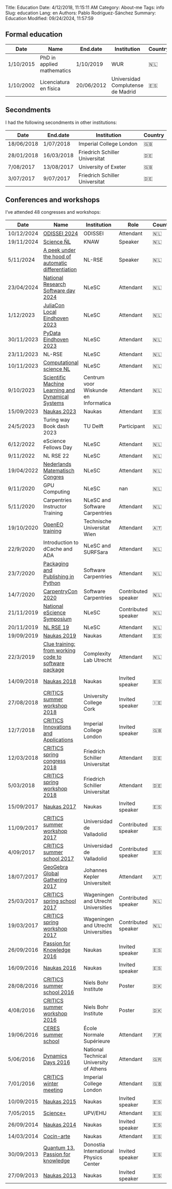 Title: Education
Date: 4/12/2018, 11:15:11 AM
Category: About-me
Tags: info
Slug: education
Lang: en
Authors: Pablo Rodríguez-Sánchez
Summary: Education
Modified: 09/24/2024, 11:57:59



Formal education
----------------
| Date      | Name                       | End.date   | Institution                       | Country   |
|-----------|----------------------------|------------|-----------------------------------|-----------|
| 1/10/2015 | PhD in applied mathematics | 1/10/2019  | WUR                               | 🇳🇱        |
| 1/10/2002 | Licenciatura en física     | 20/06/2012 | Universidad Complutense de Madrid | 🇪🇸        |

Secondments
-----------
I had the following secondments in other institutions:

| Date       | End.date   | Institution                    | Country   |
|------------|------------|--------------------------------|-----------|
| 18/06/2018 | 1/07/2018  | Imperial College London        | 🇬🇧        |
| 28/01/2018 | 16/03/2018 | Friedrich Schiller Universitat | 🇩🇪        |
| 7/08/2017  | 13/08/2017 | University of Exeter           | 🇬🇧        |
| 3/07/2017  | 9/07/2017  | Friedrich Schiller Universitat | 🇩🇪        |

Conferences and workshops
-------------------------
I’ve attended 48 congresses and workshops:

| Date       | Name                                                                                                                                                                           | Institution                             | Role                | Country   |
|------------|--------------------------------------------------------------------------------------------------------------------------------------------------------------------------------|-----------------------------------------|---------------------|-----------|
| 10/12/2024 | [ODISSEI 2024](https://odissei-data.nl/event/odissei-conference-2024/)                                                                                                         | ODISSEI                                 | Attendant           | 🇳🇱        |
| 19/11/2024 | [Science ÑL](https://www.nl-sp.science/)                                                                                                                                       | KNAW                                    | Speaker             | 🇳🇱        |
| 5/11/2024  | [A peek under the hood of automatic differentiation](https://pabrod.github.io/seminar-rse-autodiff.html)                                                                       | NL-RSE                                  | Speaker             | 🇳🇱        |
| 23/04/2024 | [National Research Software day 2024](https://www.esciencecenter.nl/national-research-software-day-2024/)                                                                      | NLeSC                                   | Attendant           | 🇳🇱        |
| 1/12/2023  | [JuliaCon Local Eindhoven 2023](https://juliacon.org/local/eindhoven2023/)                                                                                                     | NLeSC                                   | Attendant           | 🇳🇱        |
| 30/11/2023 | [PyData Eindhoven 2023](https://pydata.org/eindhoven2023/schedule)                                                                                                             | NLeSC                                   | Attendant           | 🇳🇱        |
| 23/11/2023 | NL-RSE                                                                                                                                                                         | NLeSC                                   | Attendant           | 🇳🇱        |
| 10/11/2023 | [Computational science NL](https://www.computationalsciencenl.nl/ducoms/)                                                                                                      | NLeSC                                   | Attendant           | 🇳🇱        |
| 9/10/2023  | [Scientific Machine Learning and Dynamical Systems](https://www.cwi.nl/nl/events/cwi-research-semester-programs/autumn-school-scientific-machine-learning-semester-programme/) | Centrum voor Wiskunde en Informatica    | Attendant           | 🇳🇱        |
| 15/09/2023 | [Naukas 2023](https://naukas.com/2023/09/06/ya-tenemos-programa-definitivo-de-naukas-bilbao-2023/)                                                                             | Naukas                                  | Attendant           | 🇪🇸        |
| 24/5/2023  | Turing way Book dash 2023                                                                                                                                                      | TU Delft                                | Participant         | 🇳🇱        |
| 6/12/2022  | eScience Fellows Day                                                                                                                                                           | NLeSC                                   | Attendant           | 🇳🇱        |
| 9/11/2022  | NL RSE 22                                                                                                                                                                      | NLeSC                                   | Attendant           | 🇳🇱        |
| 19/04/2022 | [Nederlands Matematisch Congres](https://mathematischcongres.nl/nmc2022/programme2022/)                                                                                        | NLeSC                                   | Attendant           | 🇳🇱        |
| 9/11/2020  | GPU Computing                                                                                                                                                                  | NLeSC                                   | nan                 | 🇳🇱        |
| 5/11/2020  | Carpentries Instructor Training                                                                                                                                                | NLeSC and Software Carpentries          | Attendant           | 🇳🇱        |
| 19/10/2020 | [OpenEO training](https://openeo.org/news/2020-09-02-openeo-user-workshop.html)                                                                                                | Technische Universitat Wien             | Attendant           | 🇦🇹        |
| 22/9/2020  | Introduction to dCache and ADA                                                                                                                                                 | NLeSC and SURFSara                      | Attendant           | 🇳🇱        |
| 23/7/2020  | [Packaging and Publishing in Python](https://2020.carpentrycon.org/schedule/#session-20)                                                                                       | Software Carpentries                    | Attendant           | 🇳🇱        |
| 14/7/2020  | [CarpentryCon 2020](https://2020.carpentrycon.org/)                                                                                                                            | Software Carpentries                    | Contributed speaker | 🇳🇱        |
| 21/11/2019 | [National eScience Symposium](https://www.esciencesymposium2019.nl/)                                                                                                           | NLeSC                                   | Contributed speaker | 🇳🇱        |
| 20/11/2019 | [NL RSE 19](https://nl-rse.org/2019/07/09/NL-RSE-2019.html)                                                                                                                    | NLeSC                                   | Attendant           | 🇳🇱        |
| 19/09/2019 | [Naukas 2019](https://naukas.com/2019/09/06/programa-definitivo-de-naukas-bilbao-2019/)                                                                                        | Naukas                                  | Attendant           | 🇪🇸        |
| 22/3/2019  | [Clue training: from working code to software package](https://www.uu.nl/en/events/clue-training-22-from-working-code-to-software-package)                                     | Complexity Lab Utrecht                  | Attendant           | 🇳🇱        |
| 14/09/2018 | [Naukas 2018](https://naukas.com/2018/09/05/programa-definitivo-de-charlas-para-naukas-bilbao-2018/)                                                                           | Naukas                                  | Invited speaker     | 🇪🇸        |
| 27/08/2018 | [CRITICS summer workshop 2018](http://www.criticsitn.eu/wp/?page_id=1813)                                                                                                      | University College Cork                 | Invited speaker     | 🇮🇪        |
| 12/7/2018  | [CRITICS Innovations and Applications](http://www3.imperial.ac.uk/newsandeventspggrp/imperialcollege/naturalsciences/mathematics/eventssummary/event_20-6-2018-15-47-29)       | Imperial College London                 | Invited speaker     | 🇬🇧        |
| 12/03/2018 | [CRITICS spring congress 2018](http://www.criticsitn.eu/wp/?page_id=1222)                                                                                                      | Friedrich Schiller Universitat          | Attendant           | 🇩🇪        |
| 5/03/2018  | [CRITICS spring workshop 2018](http://www.criticsitn.eu/wp/?page_id=1222)                                                                                                      | Friedrich Schiller Universitat          | Attendant           | 🇩🇪        |
| 15/09/2017 | [Naukas 2017](http://naukas.com/2017/06/07/programa-provisional-de-charlas-naukas-bilbao-2017/)                                                                                | Naukas                                  | Invited speaker     | 🇪🇸        |
| 11/09/2017 | [CRITICS summer workshop 2017](http://www.criticsitn.eu/wp/?page_id=691)                                                                                                       | Universidad de Valladolid               | Contributed speaker | 🇪🇸        |
| 4/09/2017  | [CRITICS summer school 2017](http://www.criticsitn.eu/wp/?page_id=691)                                                                                                         | Universidad de Valladolid               | Contributed speaker | 🇪🇸        |
| 18/07/2017 | [GeoGebra Global Gathering 2017](https://gathering.geogebra.org)                                                                                                               | Johannes Kepler Universiteit            | Attendant           | 🇦🇹        |
| 25/03/2017 | [CRITICS spring school 2017](http://www.criticsitn.eu/wp/?page_id=281)                                                                                                         | Wageningen and Utrecht Universities     | Contributed speaker | 🇳🇱        |
| 19/03/2017 | [CRITICS spring workshop 2017](http://www.criticsitn.eu/wp/?page_id=281)                                                                                                       | Wageningen and Utrecht Universities     | Contributed speaker | 🇳🇱        |
| 26/09/2016 | [Passion for Knowledge 2016](http://p4k.dipc.org/es/inicio)                                                                                                                    | Naukas                                  | Invited speaker     | 🇪🇸        |
| 16/09/2016 | [Naukas 2016](http://naukas.com/2016/09/06/programa-definitivo-de-charlas-naukas-bilbao-2016/)                                                                                 | Naukas                                  | Invited speaker     | 🇪🇸        |
| 28/08/2016 | [CRITICS summer school 2016](http://www.criticsitn.eu/wp/?page_id=210)                                                                                                         | Niels Bohr Institute                    | Poster              | 🇩🇰        |
| 4/08/2016  | [CRITICS summer workshop 2016](http://www.criticsitn.eu/wp/?page_id=210)                                                                                                       | Niels Bohr Institute                    | Poster              | 🇩🇰        |
| 19/06/2016 | [CERES summer school](http://environnement.ens.fr/evenements-scientifiques/ecoles-d-ete/summer-school-resilience-2016/?lang=fr)                                                | École Normale Supérieure                | Attendant           | 🇫🇷        |
| 5/06/2016  | [Dynamics Days 2016](http://dynamicsdays2016.ntua.gr)                                                                                                                          | National Technical University of Athens | Attendant           | 🇬🇷        |
| 7/01/2016  | [CRITICS winter meeting](http://www.criticsitn.eu/wp/?page_id=220)                                                                                                             | Imperial College London                 | Attendant           | 🇬🇧        |
| 10/09/2015 | [Naukas 2015](http://naukas.com/2015/08/29/programa-definitivo-de-charlas-naukas-bilbao-2015/)                                                                                 | Naukas                                  | Invited speaker     | 🇪🇸        |
| 7/05/2015  | [Science+](https://scienceplus.es/science-2015/)                                                                                                                               | UPV/EHU                                 | Attendant           | 🇪🇸        |
| 26/09/2014 | [Naukas 2014](http://naukas.com/2014/09/12/programa-definitivo-naukas-bilbao-2014/)                                                                                            | Naukas                                  | Invited speaker     | 🇪🇸        |
| 14/03/2014 | [Cocin-arte](http://www.cocin-arte.es)                                                                                                                                         | Naukas                                  | Attendant           | 🇪🇸        |
| 30/09/2013 | [Quantum 13. Passion for knowledge](http://www.quantum13.eu/es/home.html)                                                                                                      | Donostia International Physics Center   | Invited speaker     | 🇪🇸        |
| 27/09/2013 | [Naukas 2013](http://naukas.com/2013/09/25/programa-definitivo-y-consejos-para-naukas13/)                                                                                      | Naukas                                  | Invited speaker     | 🇪🇸        |

